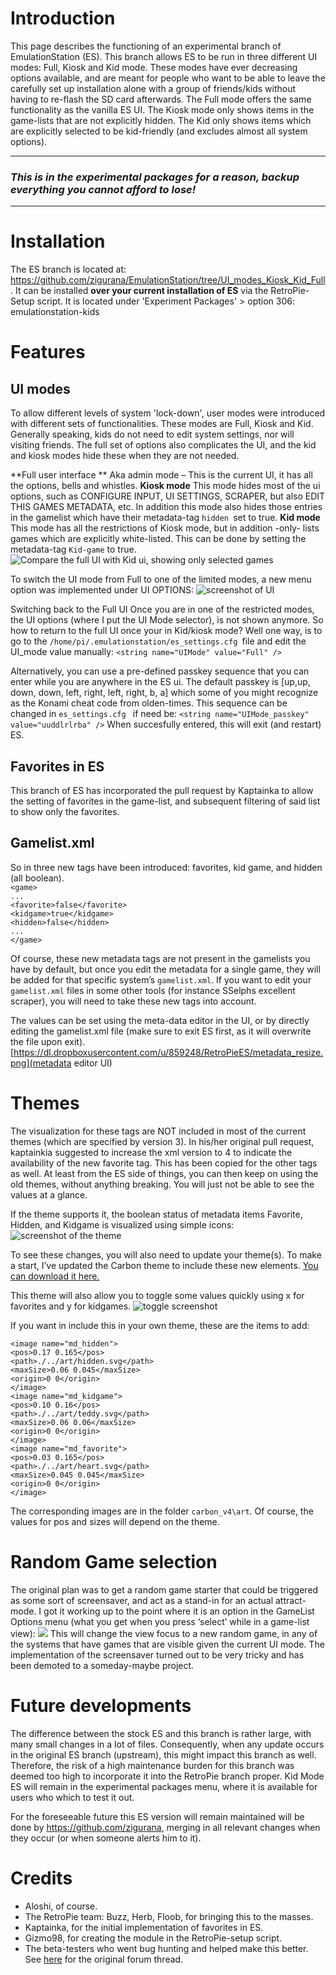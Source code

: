 # Introduction
This page describes the functioning of an experimental branch of EmulationStation (ES). This branch allows ES to be run in three different UI modes: Full, Kiosk and Kid mode. These modes have ever decreasing options available, and are meant for people who want to be able to leave the carefully set up installation alone with a group of friends/kids without having to re-flash the SD card afterwards.
The Full mode offers the same functionality as the vanilla ES UI. The Kiosk mode only shows items in the game-lists that are not explicitly hidden. The Kid only shows items which are explicitly selected to be kid-friendly (and excludes almost all system options).

***

### _This is in the experimental packages for a reason, backup everything you cannot afford to lose!_

***

# Installation
The ES branch is located at: https://github.com/zigurana/EmulationStation/tree/UI_modes_Kiosk_Kid_Full . It can be installed **over your current installation of ES** via the RetroPie-Setup script. It is located under 'Experiment Packages' > option 306: emulationstation-kids

# Features
## UI modes
To allow different levels of system 'lock-down', user modes were introduced with different sets of functionalities. These modes are Full, Kiosk and Kid. Generally speaking, kids do not need to edit system settings, nor will visiting friends. The full set of options also complicates the UI, and the kid and kiosk modes hide these when they are not needed.

**Full user interface **
Aka admin mode – This is the current UI, it has all the options, bells and whistles.
**Kiosk mode**
This mode hides most of the ui options, such as CONFIGURE INPUT, UI SETTINGS, SCRAPER, but also EDIT THIS GAMES METADATA, etc. In addition this mode also hides those entries in the gamelist which have their metadata-tag `hidden `set to true.
**Kid mode**
This mode has all the restrictions of Kiosk mode, but in addition -only- lists games which are explicitly white-listed. This can be done by setting the metadata-tag `Kid-game` to true.
![Compare the full UI with Kid ui, showing only selected games](https://dl.dropboxusercontent.com/u/859248/RetroPieES/systemlist_gamelist_full_kid.png)

To switch the UI mode from Full to one of the limited modes, a new menu option was implemented under UI OPTIONS:
![screenshot of UI](https://dl.dropboxusercontent.com/u/859248/RetroPieES/UIModeMenu_comb.png)

Switching back to the Full UI
Once you are in one of the restricted modes, the UI options (where I put the UI Mode selector), is not shown anymore. So how to return to the full UI once your in Kid/kiosk mode? Well one way, is to go to the `/home/pi/.emulationstation/es_settings.cfg `file and edit the UI_mode value manually:
`<string name="UIMode" value="Full" />`

Alternatively, you can use a pre-defined passkey sequence that you can enter while you are anywhere in the ES ui. The default passkey is [up,up, down, down, left, right, left, right, b, a] which some of you might recognize as the Konami cheat code from olden-times. This sequence can be changed in `es_settings.cfg ` if need be:
`<string name="UIMode_passkey" value="uuddlrlrba" />`
When succesfully entered, this will exit (and restart) ES.

## Favorites in ES
This branch of ES has incorporated the pull request by Kaptainka to allow the setting of favorites in the game-list, and subsequent filtering of said list to show only the favorites.

## Gamelist.xml 
So in three new tags have been introduced: favorites, kid game, and hidden (all boolean).   
`<game>`  
 	`...`   
 	`<favorite>false</favorite>`   
 	`<kidgame>true</kidgame>`   
 	`<hidden>false</hidden>`   
 	`...`   
 `</game> `   

Of course, these new metadata tags are not present in the gamelists you have by default, but once you edit the metadata for a single game, they will be added for that specific system’s `gamelist.xml`. If you want to edit your `gamelist.xml` files in some other tools (for instance SSelphs excellent scraper), you will need to take these new tags into account.

The values can be set using the meta-data editor in the UI, or by directly editing the gamelist.xml file (make sure to exit ES first, as it will overwrite the file upon exit).
[https://dl.dropboxusercontent.com/u/859248/RetroPieES/metadata_resize.png](metadata editor UI)

# Themes
The visualization for these tags are NOT included in most of the current themes (which are specified by version 3). 
In his/her original pull request, kaptainkia suggested to increase the xml version to 4 to indicate the availability of the new favorite tag. This has been copied for the other tags as well. At least from the ES side of things, you can then keep on using the old themes, without anything breaking. You will just not be able to see the values at a glance.

If the theme supports it, the boolean status of metadata items Favorite, Hidden, and Kidgame is visualized using simple icons:
![screenshot of the theme](https://dl.dropboxusercontent.com/u/859248/RetroPieES/newtheme.png)

To see these changes, you will also need to update your theme(s). To make a start, I’ve updated the Carbon theme to include these new elements. [You can download it here.](https://dl.dropboxusercontent.com/u/859248/RetroPieES/carbon_v4.zip)

This theme will also allow you to toggle some values quickly using x for favorites and y for kidgames.
![toggle screenshot](https://dl.dropboxusercontent.com/u/859248/RetroPieES/gameList_toggle_crop.png)
 
If you want in include this in your own theme, these are the items to add:  

`<image name="md_hidden">`  
     `<pos>0.17 0.165</pos>`  
     `<path>./../art/hidden.svg</path>`  
     `<maxSize>0.06 0.045</maxSize>`  
     `<origin>0 0</origin>`  
`</image>`  
`<image name="md_kidgame">`  
     `<pos>0.10 0.16</pos>`  
     `<path>./../art/teddy.svg</path>`  
     `<maxSize>0.06 0.06</maxSize>`  
     `<origin>0 0</origin>`  
`</image>`  
`<image name="md_favorite">`  
     `<pos>0.03 0.165</pos>`  
     `<path>./../art/heart.svg</path>`  
     `<maxSize>0.045 0.045</maxSize>`  
     `<origin>0 0</origin>`  
`</image>`  

The corresponding images are in the folder ` carbon_v4\art `. Of course, the values for pos and sizes will depend on the theme.

# Random Game selection
The original plan was to get a random game starter that could be triggered as some sort of screensaver, and act as a stand-in for an actual attract-mode. I got it working up to the point where it is an option in the GameList Options menu (what you get when you press ‘select’ while in a game-list view):
![](https://dl.dropboxusercontent.com/u/859248/RetroPieES/surprise_me_crop.png)
This will change the view focus to a new random game, in any of the systems that have games that are visible given the current UI mode. The implementation of the screensaver turned out to be very tricky and has been demoted to a someday-maybe project.

# Future developments
The difference between the stock ES and this branch is rather large, with many small changes in a lot of files. Consequently, when any update occurs in the original ES branch (upstream), this might impact this branch as well. Therefore, the risk of a high maintenance burden for this branch was deemed too high to incorporate it into the RetroPie branch proper. Kid Mode ES will remain in the experimental packages menu, where it is available for users who which to test it out.

For the foreseeable future this ES version will remain maintained will be done by https://github.com/zigurana, merging in all relevant changes when they occur (or when someone alerts him to it).

# Credits
* Aloshi, of course.
* The RetroPie team: Buzz, Herb, Floob,  for bringing this to the masses.
* Kaptainka, for the initial implementation of favorites in ES.
* Gizmo98, for creating the module in the RetroPie-setup script.
* The beta-testers who went bug hunting and helped make this better. See [here](http://blog.petrockblock.com/forums/topic/kid-friendly-retropiees-ui-modes-favorites-hiding-items-s-testers-wanted/) for the original forum thread.